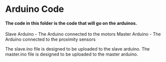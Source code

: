 <h1>Arduino Code </h1>
<h4><b>The code in this folder is the code that will go on the arduinos. </b></h4>

Slave Arduino - The Arduino connected to the motors
Master Arduino - The Arduino connected to the proximity sensors

The slave.ino file is designed to be uploaded to the slave arduino.
The master.ino file is designed to be uploaded to the master arduino.
